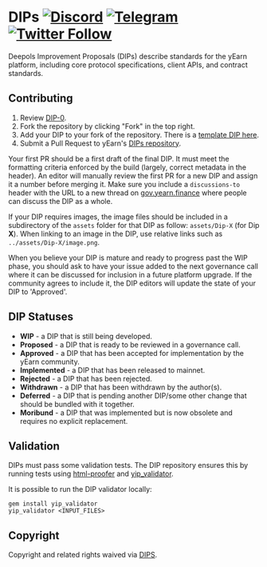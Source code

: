 # DIPs [![Discord](https://img.shields.io/discord/734804446353031319.svg?color=768AD4&label=discord&logo=https%3A%2F%2Fdiscordapp.com%2Fassets%2F8c9701b98ad4372b58f13fd9f65f966e.svg)](https://discordapp.com/channels/734804446353031319/) [![Telegram](https://img.shields.io/badge/chat-on%20Telegram-blue.svg)](https://t.me/yearnfinance) [![Twitter Follow](https://img.shields.io/twitter/follow/iearnfinance.svg?label=iearnfinance&style=social)](https://twitter.com/iearnfinance)

Deepols Improvement Proposals (DIPs) describe standards for the yEarn platform, including core protocol specifications, client APIs, and contract standards.
 
## Contributing

 1. Review [DIP-0](DIPS/Dip-0.md).
 2. Fork the repository by clicking "Fork" in the top right.
 3. Add your DIP to your fork of the repository. There is a [template DIP here](Dip-X.md).
 4. Submit a Pull Request to yEarn's [DIPs repository](https://github.com/depools/depools-improvement-proposals).

Your first PR should be a first draft of the final DIP. It must meet the formatting criteria enforced by the build (largely, correct metadata in the header). An editor will manually review the first PR for a new DIP and assign it a number before merging it. Make sure you include a `discussions-to` header with the URL to a new thread on [gov.yearn.finance](https://gov.yearn.finance/) where people can discuss the DIP as a whole.

If your DIP requires images, the image files should be included in a subdirectory of the `assets` folder for that DIP as follow: `assets/Dip-X` (for Dip **X**). When linking to an image in the DIP, use relative links such as `../assets/Dip-X/image.png`.

When you believe your DIP is mature and ready to progress past the WIP phase, you should ask to have your issue added to the next governance call where it can be discussed for inclusion in a future platform upgrade. If the community agrees to include it, the DIP editors will update the state of your DIP to 'Approved'.

## DIP Statuses

* **WIP** - a DIP that is still being developed.
* **Proposed** - a DIP that is ready to be reviewed in a governance call.
* **Approved** - a DIP that has been accepted for implementation by the yEarn community.
* **Implemented** - a DIP that has been released to mainnet.
* **Rejected** - a DIP that has been rejected.
* **Withdrawn** - a DIP that has been withdrawn by the author(s).
* **Deferred** - a DIP that is pending another DIP/some other change that should be bundled with it together.
* **Moribund** - a DIP that was implemented but is now obsolete and requires no explicit replacement.

## Validation

DIPs must pass some validation tests.  The DIP repository ensures this by running tests using [html-proofer](https://rubygems.org/gems/html-proofer) and [yip_validator](https://rubygems.org/gems/yip_validator).

It is possible to run the DIP validator locally:
```
gem install yip_validator
yip_validator <INPUT_FILES>
```

## Copyright

Copyright and related rights waived via [DIPS](https://github.com/iearn-finance/DIPS/).

